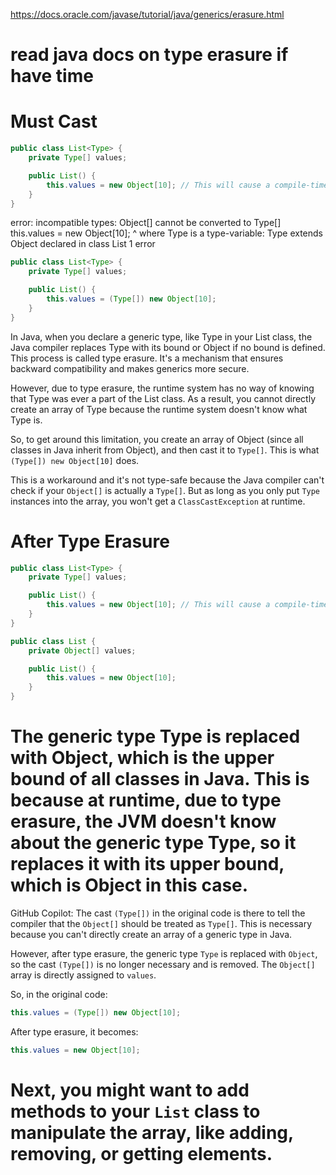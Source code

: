 https://docs.oracle.com/javase/tutorial/java/generics/erasure.html
# read java docs on type erasure if have time
# Must Cast 
```java
public class List<Type> {
    private Type[] values;

    public List() {
        this.values = new Object[10]; // This will cause a compile-time error
    }
}
```
error: incompatible types: Object[] cannot be converted to Type[]
                this.values = new Object[10];
                                            ^
    where Type is a type-variable:
        Type extends Object declared in class List
1 error

```java
public class List<Type> {
    private Type[] values;

    public List() {
        this.values = (Type[]) new Object[10];
    }
}
```

In Java, when you declare a generic type, like Type in your List<Type> class, the Java compiler replaces Type with its bound or Object if no bound is defined. This process is called type erasure. It's a mechanism that ensures backward compatibility and makes generics more secure.

However, due to type erasure, the runtime system has no way of knowing that Type was ever a part of the List class. As a result, you cannot directly create an array of Type because the runtime system doesn't know what Type is.

So, to get around this limitation, you create an array of Object (since all classes in Java inherit from Object), and then cast it to `Type[]`. This is what `(Type[]) new Object[10]` does.

This is a workaround and it's not type-safe because the Java compiler can't check if your `Object[]` is actually a `Type[]`. But as long as you only put `Type` instances into the array, you won't get a `ClassCastException` at runtime.


# After Type Erasure
```java
public class List<Type> {
    private Type[] values;

    public List() {
        this.values = new Object[10]; // This will cause a compile-time error
    }
}

public class List {
    private Object[] values;

    public List() {
        this.values = new Object[10];
    }
}
```
The generic type Type is replaced with Object, which is the upper bound of all classes in Java. This is because at runtime, due to type erasure, the JVM doesn't know about the generic type Type, so it replaces it with its upper bound, which is Object in this case.
==================================================================
GitHub Copilot: The cast `(Type[])` in the original code is there to tell the compiler that the `Object[]` should be treated as `Type[]`. This is necessary because you can't directly create an array of a generic type in Java.

However, after type erasure, the generic type `Type` is replaced with `Object`, so the cast `(Type[])` is no longer necessary and is removed. The `Object[]` array is directly assigned to `values`.

So, in the original code:

```java
this.values = (Type[]) new Object[10];
```

After type erasure, it becomes:

```java
this.values = new Object[10];
```

Next, you might want to add methods to your `List` class to manipulate the array, like adding, removing, or getting elements.
==========================================================================